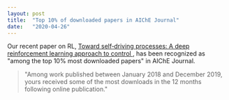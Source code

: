 ```yaml
---
layout: post
title:  "Top 10% of downloaded papers in AIChE Journal"
date:   "2020-04-26"
---
```


Our recent paper on RL, [Toward self‐driving processes: A deep reinforcement learning approach to control
](https://aiche.onlinelibrary.wiley.com/doi/abs/10.1002/aic.16689), has been recognized as "among the top 10% most downloaded papers" in AIChE Journal.

> "Among work published between January 2018 and December 2019, yours received some of the most downloads in the 12 months following online publication."